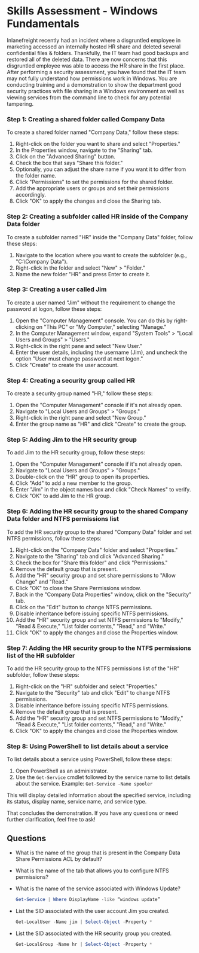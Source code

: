 # Skills Assessment - Windows Fundamentals

Inlanefreight recently had an incident where a disgruntled employee in marketing accessed an internally hosted HR share and deleted several confidential files & folders. Thankfully, the IT team had good backups and restored all of the deleted data. There are now concerns that this disgruntled employee was able to access the HR share in the first place. After performing a security assessment, you have found that the IT team may not fully understand how permissions work in Windows. You are conducting training and a demonstration to show the department good security practices with file sharing in a Windows environment as well as viewing services from the command line to check for any potential tampering.

### Step 1: Creating a shared folder called Company Data

To create a shared folder named "Company Data," follow these steps:

1. Right-click on the folder you want to share and select "Properties."
2. In the Properties window, navigate to the "Sharing" tab.
3. Click on the "Advanced Sharing" button.
4. Check the box that says "Share this folder."
5. Optionally, you can adjust the share name if you want it to differ from the folder name.
6. Click "Permissions" to set the permissions for the shared folder.
7. Add the appropriate users or groups and set their permissions accordingly.
8. Click "OK" to apply the changes and close the Sharing tab.

### Step 2: Creating a subfolder called HR inside of the Company Data folder

To create a subfolder named "HR" inside the "Company Data" folder, follow these steps:

1. Navigate to the location where you want to create the subfolder (e.g., "C:\Company Data").
2. Right-click in the folder and select "New" > "Folder."
3. Name the new folder "HR" and press Enter to create it.

### Step 3: Creating a user called Jim

To create a user named "Jim" without the requirement to change the password at logon, follow these steps:

1. Open the "Computer Management" console. You can do this by right-clicking on "This PC" or "My Computer," selecting "Manage."
2. In the Computer Management window, expand "System Tools" > "Local Users and Groups" > "Users."
3. Right-click in the right pane and select "New User."
4. Enter the user details, including the username (Jim), and uncheck the option "User must change password at next logon."
5. Click "Create" to create the user account.

### Step 4: Creating a security group called HR

To create a security group named "HR," follow these steps:

1. Open the "Computer Management" console if it's not already open.
2. Navigate to "Local Users and Groups" > "Groups."
3. Right-click in the right pane and select "New Group."
4. Enter the group name as "HR" and click "Create" to create the group.

### Step 5: Adding Jim to the HR security group

To add Jim to the HR security group, follow these steps:

1. Open the "Computer Management" console if it's not already open.
2. Navigate to "Local Users and Groups" > "Groups."
3. Double-click on the "HR" group to open its properties.
4. Click "Add" to add a new member to the group.
5. Enter "Jim" in the object names box and click "Check Names" to verify.
6. Click "OK" to add Jim to the HR group.

### Step 6: Adding the HR security group to the shared Company Data folder and NTFS permissions list

To add the HR security group to the shared "Company Data" folder and set NTFS permissions, follow these steps:

1. Right-click on the "Company Data" folder and select "Properties."
2. Navigate to the "Sharing" tab and click "Advanced Sharing."
3. Check the box for "Share this folder" and click "Permissions."
4. Remove the default group that is present.
5. Add the "HR" security group and set share permissions to "Allow Change" and "Read."
6. Click "OK" to close the Share Permissions window.
7. Back in the "Company Data Properties" window, click on the "Security" tab.
8. Click on the "Edit" button to change NTFS permissions.
9. Disable inheritance before issuing specific NTFS permissions.
10. Add the "HR" security group and set NTFS permissions to "Modify," "Read & Execute," "List folder contents," "Read," and "Write."
11. Click "OK" to apply the changes and close the Properties window.

### Step 7: Adding the HR security group to the NTFS permissions list of the HR subfolder

To add the HR security group to the NTFS permissions list of the "HR" subfolder, follow these steps:

1. Right-click on the "HR" subfolder and select "Properties."
2. Navigate to the "Security" tab and click "Edit" to change NTFS permissions.
3. Disable inheritance before issuing specific NTFS permissions.
4. Remove the default group that is present.
5. Add the "HR" security group and set NTFS permissions to "Modify," "Read & Execute," "List folder contents," "Read," and "Write."
6. Click "OK" to apply the changes and close the Properties window.

### Step 8: Using PowerShell to list details about a service

To list details about a service using PowerShell, follow these steps:

1. Open PowerShell as an administrator.
2. Use the `Get-Service` cmdlet followed by the service name to list details about the service.
   Example: `Get-Service -Name spooler`

This will display detailed information about the specified service, including its status, display name, service name, and service type.

That concludes the demonstration. If you have any questions or need further clarification, feel free to ask!

## Questions

- What is the name of the group that is present in the Company Data Share Permissions ACL by default?
- What is the name of the tab that allows you to configure NTFS permissions?
- What is the name of the service associated with Windows Update?

  ```powershell
  Get-Service | Where DisplayName -like “windows update”
  ```

- List the SID associated with the user account Jim you created.

  ```powershell
  Get-LocalUser -Name jim | Select-Object -Property *
  ```

- List the SID associated with the HR security group you created.

  ```powershell
  Get-LocalGroup -Name hr | Select-Object -Property *
  ```
